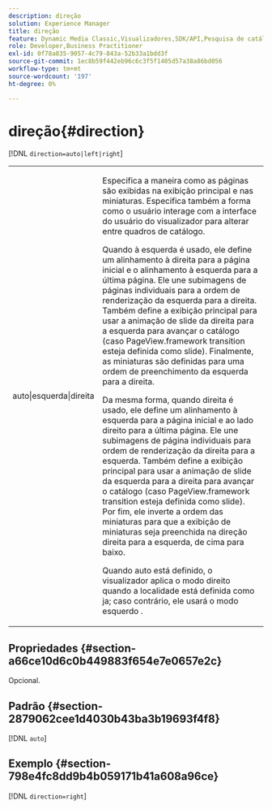 ```yaml
---
description: direção
solution: Experience Manager
title: direção
feature: Dynamic Media Classic,Visualizadores,SDK/API,Pesquisa de catálogo eletrônico
role: Developer,Business Practitioner
exl-id: 0f78a835-9057-4c79-843a-52b33a1bdd3f
source-git-commit: 1ec8b59f442eb96c6c3f5f1405d57a38a86bd056
workflow-type: tm+mt
source-wordcount: '197'
ht-degree: 0%

---
```


# direção{#direction}

[!DNL `direction=auto|left|right`]

<table id="table_1D425B7685D448459CD3FE8D683C813C"> 
 <tbody> 
  <tr> 
   <td colname="col1"> <p> <span class="codeph"> auto|esquerda|direita  </span> </p> </td> 
   <td colname="col2"> <p>Especifica a maneira como as páginas são exibidas na exibição principal e nas miniaturas. Especifica também a forma como o usuário interage com a interface do usuário do visualizador para alterar entre quadros de catálogo. </p> <p>Quando <span class="codeph"> à esquerda </span> é usado, ele define um alinhamento à direita para a página inicial e o alinhamento à esquerda para a última página. Ele une subimagens de páginas individuais para a ordem de renderização da esquerda para a direita. Também define a exibição principal para usar a animação de slide da direita para a esquerda para avançar o catálogo (caso <span class="codeph"> PageView.framework transition </span> esteja definida como slide). Finalmente, as miniaturas são definidas para uma ordem de preenchimento da esquerda para a direita. </p> <p>Da mesma forma, quando <span class="codeph"> direita </span> é usado, ele define um alinhamento à esquerda para a página inicial e ao lado direito para a última página. Ele une subimagens de página individuais para ordem de renderização da direita para a esquerda. Também define a exibição principal para usar a animação de slide da esquerda para a direita para avançar o catálogo (caso <span class="codeph"> PageView.framework transition </span> esteja definida como slide). Por fim, ele inverte a ordem das miniaturas para que a exibição de miniaturas seja preenchida na direção direita para a esquerda, de cima para baixo. </p> <p>Quando <span class="codeph"> auto </span> está definido, o visualizador aplica o modo <span class="codeph"> direito </span> quando a localidade está definida como <span class="codeph"> ja; </span>caso contrário, ele usará o modo <span class="codeph"> esquerdo </span>. </p> </td> 
  </tr> 
 </tbody> 
</table>

## Propriedades {#section-a66ce10d6c0b449883f654e7e0657e2c}

Opcional.

## Padrão {#section-2879062cee1d4030b43ba3b19693f4f8}

[!DNL `auto`]

## Exemplo {#section-798e4fc8dd9b4b059171b41a608a96ce}

[!DNL `direction=right`]
